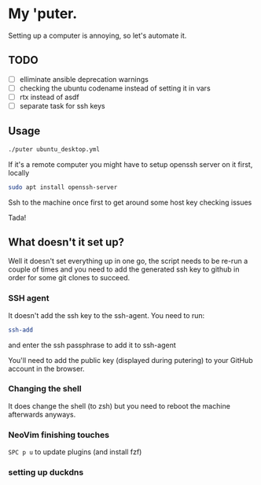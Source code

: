 # My 'puter.

Setting up a computer is annoying, so let's automate it.

## TODO
- [ ] elliminate ansible deprecation warnings
- [ ] checking the ubuntu codename instead of setting it in vars
- [ ] rtx instead of asdf
- [ ] separate task for ssh keys

## Usage

```sh
./puter ubuntu_desktop.yml
```

If it's a remote computer you might have to setup openssh server on it first, locally

```sh
sudo apt install openssh-server
```

Ssh to the machine once first to get around some host key checking issues

Tada!

## What doesn't it set up?

Well it doesn't set everything up in one go, the script needs
to be re-run a couple of times and you need to add the generated ssh key to github
in order for some git clones to succeed.

### SSH agent
It doesn't add the ssh key to the ssh-agent. You need to run:

```sh
ssh-add
```
and enter the ssh passphrase to add it to ssh-agent

You'll need to add the public key (displayed during putering)
to your GitHub account in the browser.

### Changing the shell

It does change the shell (to zsh) but you need to reboot the
machine afterwards anyways.

### NeoVim finishing touches

`SPC p u` to update plugins (and install fzf)

### setting up duckdns

